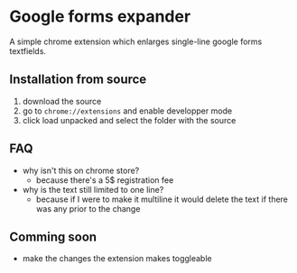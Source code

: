 # Google forms expander
A simple chrome extension which enlarges single-line google forms textfields.

## Installation from source
1. download the source
2. go to `chrome://extensions` and enable developper mode
3. click load unpacked and select the folder with the source

## FAQ
- why isn't this on chrome store?
    - because there's a 5$ registration fee
- why is the text still limited to one line?
    - because if I were to make it multiline it would delete the text if there was any prior to the change

## Comming soon
- make the changes the extension makes toggleable
